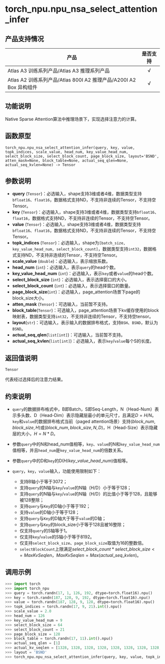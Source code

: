 # torch_npu.npu_nsa_select_attention_infer
## 产品支持情况

| 产品                                                         | 是否支持 |
| ------------------------------------------------------------ | :------: |
|<term>Atlas A3 训练系列产品/Atlas A3 推理系列产品</term>                  |    √     |
|<term>Atlas A2 训练系列产品/Atlas 800I A2 推理产品/A200I A2 Box 异构组件</term> |    √     |

## 功能说明

Native Sparse Attention算法中推理场景下，实现选择注意力的计算。

## 函数原型

```
torch_npu.npu_nsa_select_attention_infer(query, key, value, topk_indices, scale_value, head_num, key_value_head_num, select_block_size, select_block_count, page_block_size, layout='BSND', atten_mask=None, block_table=None, actual_seq_qlen=None, actual_seq_kvlen=None) -> Tensor
```

## 参数说明

- **query** (`Tensor`)：必选输入，shape支持3维或者4维，数据类型支持`bfloat16`、`float16`，数据格式支持ND，不支持非连续的Tensor，不支持空Tensor。
- **key** (`Tensor`)：必选输入，shape支持3维或者4维，数据类型支持`bfloat16`、`float16`，数据格式支持ND，不支持非连续的Tensor，不支持空Tensor。
- **value** (`Tensor`)：必选输入，shape支持3维或者4维，数据类型支持`bfloat16`、`float16`，数据格式支持ND，不支持非连续的Tensor，不支持空Tensor。
- **topk_indices** (`Tensor`)：必选输入，shape为`[batch_size, key_value_head_num, select_block_count]`，数据类型支持`int32`，数据格式支持ND，不支持非连续的Tensor，不支持空Tensor。
- **scale_value** (`double`)：必选输入，表示缩放系数。
- **head_num** (`int`)：必选输入，表示`query`的head个数。
- **key_value_head_num** (`int`)：必选输入，表示`key`或者`value`的head个数。
- **select_block_size** (`int`)：必选输入，表示选择窗口的大小。
- **select_block_count** (`int`)：必选输入，表示选择窗口的数量。
- **page_block_size**(`int`)：必选输入，page_attention场景下page的block_size大小。
- **atten_mask** (`Tensor`)：可选输入，当前暂不支持。
- **block_table**(`Tensor`)：可选输入，page_attention场景下kv缓存使用的block映射表，数据类型支持`int32`，不支持非连续的Tensor，不支持空tensor。
- **layout**(`str`)：可选输入，表示输入的数据排布格式，支持`BSH`、`BSND`，默认为`BSND`。
- **actual_seq_qlen**(`list[int]`)：可选输入，当前暂不支持。
- **actual_seq_kvlen**(`list[int]`)：必选输入，表示`key`/`value`每个S的长度。

## 返回值说明
`Tensor`

代表经过选择后的注意力结果。

## 约束说明

- `query`的数据排布格式中，B即Batch，S即Seq-Length，N（Head-Num）表示多头数、D（Head-Dim）表示隐藏层最小的单元尺寸，且满足$D=H/N$。`key`和`value`的数据排布格式当前（paged attention场景）支持$(block\_num, block\_size, H)$或$(block\_num, block\_size, N, D)$，H（Head-Size）表示隐藏层的大小，$H = N * D$。

- 参数`query`中的N和head_num值相等，`key`、`value`的N和`key_value_head_num`值相等，并且`head_num`是`key_value_head_num`的倍数关系。
- 参数`query`中的D和`key`的D$(H/key\_value\_head\_num)$值相等。
- `query`，`key`，`value`输入，功能使用限制如下：
  -   支持B轴小于等于3072；
  -   支持`query`的N轴与`key`/`value`的N轴（H/D）小于等于128；
  -   支持`query`的N轴与`key`/`value`的N轴（H/D）的比值小于等于128，且能够被128整除；
  -   支持`query`与`Key`的D轴小于等于192；
  -   支持`value`的D轴小于等于128；
  -   支持`query`与`Key`的D轴大于等于`value`的D轴；
  -   支持`query`与`Key`的block_size小于等于128且被16整除；
  -   仅支持`query`的S轴等于1。
  -   仅支持`key`/`value`的S轴小于等于8192。
  -   仅支持`select_block_size`、`page_block_size`取值为16的整数倍。
  -   `selectBlockCount`上限满足$select\_block\_count * select\_block\_size <= MaxKvSeqlen$，$MaxKvSeqlen = Max(actual\_seq\_kvlen)$。


## 调用示例

   ```python
   >>> import torch
   >>> import torch_npu
   >>> query = torch.randn(17, 1, 126, 192, dtype=torch.float16).npu()
   >>> key = torch.randn(187, 128, 9, 192, dtype=torch.float16).npu()
   >>> value = torch.randn(187, 128, 9, 128, dtype=torch.float16).npu()
   >>> topk_indices = torch.randn(17, 9, 21).int().npu()
   >>> scale_value = 2.0
   >>> head_num = 126
   >>> key_value_head_num = 9
   >>> select_block_size = 64
   >>> select_block_count = 21
   >>> page_block_size = 128
   >>> block_table = torch.randn(17, 11).int().npu()
   >>> actual_seq_qlen = [1]
   >>> actual_kv_seqlen = [1328, 1328, 1328, 1328, 1328, 1328, 1328, 1328, 1328, 1328, 1328, 1328, 1328, 1328, 1328, 1328, 1328]
   >>> layout = 'BSND'
   >>> torch_npu.npu_nsa_select_attention_infer(query, key, value, topk_indices, scale_value, head_num, select_block_size, select_block_count, atten_mask=atten_mask, actual_seq_qlen=actual_seq_qlen, actual_seq_kvlen=actual_seq_kvlen)
   
   ```

